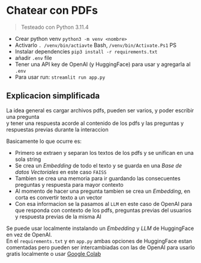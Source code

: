 # Chatear con PDFs

> Testeado con Python 3.11.4

- Crear python venv `python3 -m venv <nombre>`
- Activarlo `. /venv/bin/actiavte` Bash, `/venv/bin/Activate.Ps1` PS
- Instalar dependencies  `pip3 install -r requirements.txt`
- añadir `.env` file
- Tener una API key de OpenAI (y HuggingFace) para usar y agregarla al `.env`
- Para usar run: `streamlit run app.py`

## Explicacion simplificada

La idea general es cargar archivos pdfs, pueden ser varios, y poder escribir una pregunta  
y tener una respuesta acorde al contenido de los pdfs y las preguntas y respuestas previas durante la interaccion 

Basicamente lo que ocurre es:

- Primero se extraen y separan los textos de los pdfs y se unifican en una sola string
- Se crea un *Embedding* de todo el texto y se guarda en una *Base de datos Vectoriales* en este caso `FAISS`
- Tambien se crea una memoria para ir guardando las consecuentes preguntas y respuesta para mayor contexto
- Al momento de hacer una pregunta tambien se crea un *Embedding*, en corta es convertir texto a un vector  
- Con esa informacion se la pasamos al `LLM` en este caso de OpenAI para que responda con contexto de los pdfs, preguntas previas del usuarios y respuesta previas de la misma AI

Se puede usar localmente instalando un *Embedding* y *LLM* de HuggingFace en vez de OpenAI.  
En el `requirements.txt` y en `app.py` ambas opciones de HuggingFace estan comentadas pero pueden ser intercambiadas con las de OpenAI para usarlo gratis localmente o usar [Google Colab](https://colab.google)



